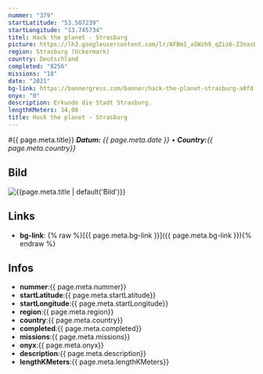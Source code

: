 ```yaml
---
nummer: "379"
startLatitude: "53.507239"
startLongitude: "13.745734"
titel: Hack the planet - Strasburg
picture: https://lh3.googleusercontent.com/lr/AFBm1_aSWzh9_qZiz6-Z3nasES5YPvUpYO4cdRmqiTYapEDluXUnhm1aPEwiEGSR7Lu1FU1o4jWy0QD18HwgAx1JnVvWvXTxW9A0rlREs6IKeR79v9AEu_CuA5cxZ1pNSfobnzMJ0WksmS-U2kqeliF_r5z3v31ABDslubqCT97Rb5JjW6Qw-N73patNJ9_DB0zImgemNebtSweAiNgwvJk5GztCsyAjIVQPSs3OL9Hhe0qkJwCvIUK238UynuFciBpB9RAk-mrOPNFSahInSY7C7obw98rOC7uOjq5SNyrqXOYEK9_H1BSuv7XlNRlYU75NV5c9-AAlpyhsIlMmd4gov4VWhtx3YYXmJ-ITUGRtgDbdwpsaWkRvlQQBlodA4LHjl2V-R8p7kk9hhKdygFU1Pni6UIFunBjoCTEGtYmOIe87t-PclaF8Vms2Y5cs0McmXm_WUeviCGaNja4IL68zyNRQgDoeDZv23PFRvWuIuKGfrRp-Id-PqIzNuHphsWrmBiVU1v1fqOKXeFuIsE2OLF9xxm7Bxp8XuTQ3i5E5wyYsLzLzIL7S7-w8uzVoqnLmRIbbqvmPJOZbjsw0ROHfcxMjItOPSB1ZJjIBzQiNbD82y1LgxIkN52BkjjaK_h3ns0rIGULeYJHW3HW_Cg_4b0LI3nPDp89VFM5Vv6fHNF4CoWW7vpZgNwZ8WP-xapehi5DXhD54SKMZNZMbFHrQLWQjHaM6EmD-6j20E0gn0ubywhlUnFZ-btExlR-yZWFX-NU8h4D32Hoh20RYFPqMo4ZgDn-2VqtOF43LPYlb8x-PSAL-GLkFVN2rzVJGjEIBdsewuEN2BbN3JdGwt130k0nf9K3aPWgJL0X_
region: Strasburg (Uckermark)
country: Deutschland
completed: "8256"
missions: "18"
date: "2021"
bg-link: https://bannergress.com/banner/hack-the-planet-strasburg-a0fd
onyx: "0"
description: Erkunde die Stadt Strasburg.
lengthKMeters: 14,08
title: Hack the planet - Strasburg
---
```


#{{ page.meta.title}}
_**Datum:** {{ page.meta.date }} • **Country:**{{ page.meta.country}}_

## Bild
![{{page.meta.title | default('Bild')}}]({{page.meta.picture}})

## Links
- **bg-link**: {% raw %}[{{ page.meta.bg-link }}]({{ page.meta.bg-link }}){% endraw %}

## Infos
- **nummer**:{{ page.meta.nummer}}
- **startLatitude**:{{ page.meta.startLatitude}}
- **startLongitude**:{{ page.meta.startLongitude}}
- **region**:{{ page.meta.region}}
- **country**:{{ page.meta.country}}
- **completed**:{{ page.meta.completed}}
- **missions**:{{ page.meta.missions}}
- **onyx**:{{ page.meta.onyx}}
- **description**:{{ page.meta.description}}
- **lengthKMeters**:{{ page.meta.lengthKMeters}}

